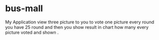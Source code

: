 # bus-mall
My Application view three picture to you to vote one picture every round you have 25 round
and then you show result in chart how many every picture voted and shown .
